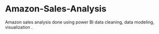 # Amazon-Sales-Analysis
Amazon sales analysis done using power BI data cleaning, data modeling, visualization .
